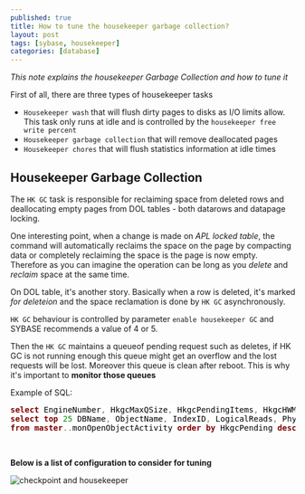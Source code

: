 ```yaml
---
published: true
title: How to tune the housekeeper garbage collection?
layout: post
tags: [sybase, housekeeper]
categories: [database]
---
```

*This note explains the housekeeper Garbage Collection and how to tune it*

<!--excerpt-->

First of all, there are three types of housekeeper tasks

* `Housekeeper wash` that will flush dirty pages to disks as I/O limits allow. This task only runs at idle and is controlled by the `housekeeper free write percent`
* `Housekeeper garbage collection` that will remove deallocated pages
* `Housekeeper chores` that will flush statistics information at idle times

## Housekeeper Garbage Collection

The `HK GC` task is responsible for reclaiming space from deleted rows and deallocating empty pages from DOL tables - both datarows and datapage locking.

One interesting point, when a change is made on *APL locked table*, the command will automatically reclaims the space on the page by compacting data or completely reclaiming the space is the page is now empty. Therefore as you can imagine the operation can be long as you *delete* and *reclaim* space at the same time.

On DOL table, it's another story. Basically when a row is deleted, it's marked *for deleteion* and the space reclamation is done by `HK GC` asynchronously.

`HK GC` behaviour is controlled by parameter `enable housekeeper GC` and SYBASE recommends a value of 4 or 5. 

Then the `HK GC` maintains a queueof pending request such as deletes, if HK GC is not running enough this queue might get an overflow and the lost requests will be lost. Moreover this queue is clean after reboot. This is why it's important to **monitor those queues** 

Example of SQL:

<pre style='color:#000000;background:#ffffff;'><span style='color:#800000; font-weight:bold; '>select</span> EngineNumber<span style='color:#808030; '>,</span> HkgcMaxQSize<span style='color:#808030; '>,</span> HkgcPendingItems<span style='color:#808030; '>,</span> HkgcHWMItems<span style='color:#808030; '>,</span> HkgcOverflows <span style='color:#800000; font-weight:bold; '>from</span> <span style='color:#800000; font-weight:bold; '>master</span><span style='color:#808030; '>.</span><span style='color:#808030; '>.</span>monEngine<span style='color:#808030; '>;</span>
<span style='color:#800000; font-weight:bold; '>select</span> <span style='color:#800000; font-weight:bold; '>top</span> <span style='color:#008c00; '>25</span> DBName<span style='color:#808030; '>,</span> ObjectName<span style='color:#808030; '>,</span> IndexID<span style='color:#808030; '>,</span> LogicalReads<span style='color:#808030; '>,</span> PhysicalWrites<span style='color:#808030; '>,</span> PagesWritten<span style='color:#808030; '>,</span> RowsInserted<span style='color:#808030; '>,</span> RowsDeleted<span style='color:#808030; '>,</span> RowsUpdated  HkgcRequests<span style='color:#808030; '>,</span> HkgcPending<span style='color:#808030; '>,</span> HkgcOverflows 
<span style='color:#800000; font-weight:bold; '>from</span> <span style='color:#800000; font-weight:bold; '>master</span><span style='color:#808030; '>.</span><span style='color:#808030; '>.</span>monOpenObjectActivity <span style='color:#800000; font-weight:bold; '>order</span> <span style='color:#800000; font-weight:bold; '>by</span> HkgcPending <span style='color:#800000; font-weight:bold; '>desc</span><span style='color:#808030; '>;</span>
</pre>
<br/>

**Below is a list of configuration to consider for tuning**

![checkpoint and housekeeper](sassets/pictures/checkpoint_housekeeper_tuning_starting_points.png)
